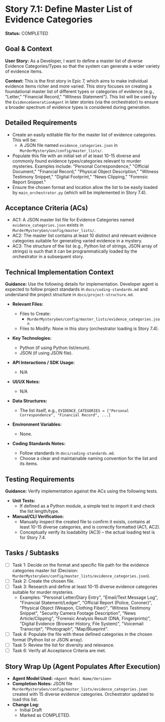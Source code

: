 # Story 7.1: Define Master List of Evidence Categories

**Status:** COMPLETED

## Goal & Context

**User Story:** As a Developer, I want to define a master list of diverse Evidence Categories/Types so that the system can generate a wider variety of evidence items.

**Context:** This is the first story in Epic 7, which aims to make individual evidence items richer and more varied. This story focuses on creating a foundational master list of different types or categories of evidence (e.g., "Letter," "Financial Record," "Witness Statement"). This list will be used by the `EvidenceGenerationAgent` in later stories (via the orchestrator) to ensure a broader spectrum of evidence types is considered during generation.

## Detailed Requirements

- Create an easily editable file for the master list of evidence categories. This will be:
    - A JSON file named `evidence_categories.json` in `MurderMysteryGen/config/master_lists/`.
- Populate this file with an initial set of at least 10-15 diverse and commonly found evidence types/categories relevant to murder mysteries. Examples include: "Personal Correspondence," "Official Document," "Financial Record," "Physical Object Description," "Witness Testimony Snippet," "Digital Footprint," "News Clipping," "Forensic Report Snippet."
- Ensure the chosen format and location allow the list to be easily loaded by `main_orchestrator.py` (which will be implemented in Story 7.4).

## Acceptance Criteria (ACs)

- AC1: A JSON master list file for Evidence Categories named `evidence_categories.json` exists in `MurderMysteryGen/config/master_lists/`.
- AC2: The master list contains at least 10 distinct and relevant evidence categories suitable for generating varied evidence in a mystery.
- AC3: The structure of the list (e.g., Python list of strings, JSON array of strings) is such that it can be programmatically loaded by the orchestrator in a subsequent story.

## Technical Implementation Context

**Guidance:** Use the following details for implementation. Developer agent is expected to follow project standards in `docs/coding-standards.md` and understand the project structure in `docs/project-structure.md`.

- **Relevant Files:**
  - Files to Create:
    - `MurderMysteryGen/config/master_lists/evidence_categories.json`
  - Files to Modify: None in this story (orchestrator loading is Story 7.4).

- **Key Technologies:**
  - Python (if using Python list/enum).
  - JSON (if using JSON file).

- **API Interactions / SDK Usage:**
  - N/A

- **UI/UX Notes:**
  - N/A

- **Data Structures:**
  - The list itself, e.g., `EVIDENCE_CATEGORIES = ["Personal Correspondence", "Financial Record", ...]`

- **Environment Variables:**
  - None.

- **Coding Standards Notes:**
  - Follow standards in `docs/coding-standards.md`.
  - Choose a clear and maintainable naming convention for the list and its items.

## Testing Requirements

**Guidance:** Verify implementation against the ACs using the following tests.

- **Unit Tests:**
  - If defined as a Python module, a simple test to import it and check the list length/type.
- **Manual/CLI Verification:**
  - Manually inspect the created file to confirm it exists, contains at least 10-15 diverse categories, and is correctly formatted (AC1, AC2).
  - Conceptually verify its loadability (AC3) – the actual loading test is for Story 7.4.

## Tasks / Subtasks

- [ ] Task 1: Decide on the format and specific file path for the evidence categories master list (Decision: `MurderMysteryGen/config/master_lists/evidence_categories.json`).
- [ ] Task 2: Create the chosen file.
- [ ] Task 3: Research and define at least 10-15 diverse evidence categories suitable for murder mysteries.
    - Examples: "Personal Letter/Diary Entry", "Email/Text Message Log", "Financial Statement/Ledger", "Official Report (Police, Coroner)", "Physical Object (Weapon, Clothing Fiber)", "Witness Testimony Snippet", "Security Camera Footage Description", "News Article/Clipping", "Forensic Analysis Result (DNA, Fingerprints)", "Digital Evidence (Browser History, File System)", "Voicemail Transcript", "Photograph", "Map/Blueprint".
- [ ] Task 4: Populate the file with these defined categories in the chosen format (Python list or JSON array).
- [ ] Task 5: Review the list for diversity and relevance.
- [ ] Task 6: Verify all Acceptance Criteria are met.

## Story Wrap Up (Agent Populates After Execution)

- **Agent Model Used:** `<Agent Model Name/Version>`
- **Completion Notes:** JSON file `MurderMysteryGen/config/master_lists/evidence_categories.json` created with 15 diverse evidence categories. Orchestrator updated to load this list.
- **Change Log:**
  - Initial Draft
  - Marked as COMPLETED. 